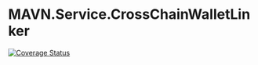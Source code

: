 # MAVN.Service.CrossChainWalletLinker

[![Coverage Status](https://coveralls.io/repos/github/OpenMAVN/MAVN.Service.CrossChainWalletLinker/badge.svg?branch=master)](https://coveralls.io/github/OpenMAVN/MAVN.Service.CrossChainWalletLinker?branch=master)